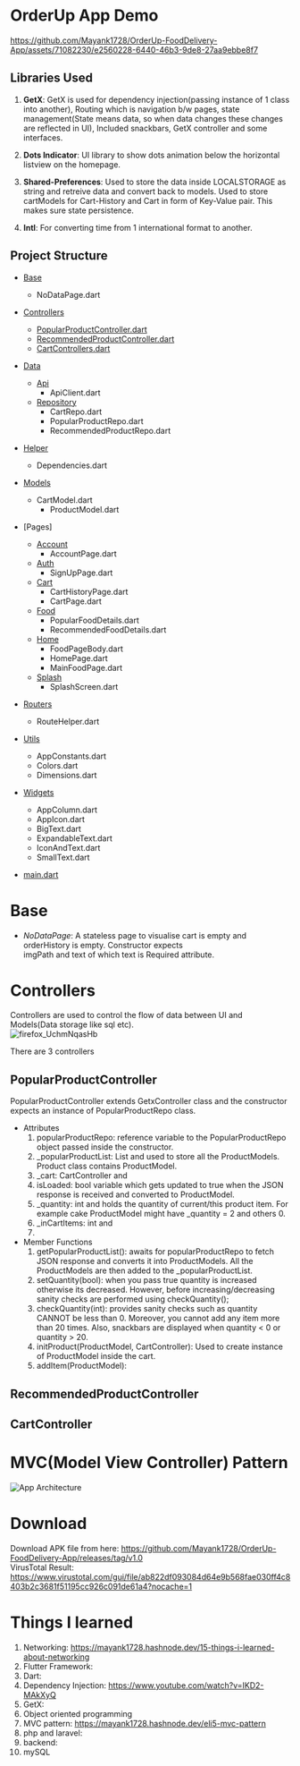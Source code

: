 # OrderUp App Demo
https://github.com/Mayank1728/OrderUp-FoodDelivery-App/assets/71082230/e2560228-6440-46b3-9de8-27aa9ebbe8f7

## Libraries Used

1. **GetX**: GetX is used for dependency injection(passing instance of 1 class into another), Routing which is navigation b/w pages, state management(State means data, so when data changes these changes are reflected in UI), Included snackbars, GetX controller and some interfaces.

2. **Dots Indicator**: UI library to show dots animation below the horizontal listview on the homepage.

3. **Shared-Preferences**: Used to store the data inside LOCALSTORAGE as string and retreive data and convert back to models. Used to store cartModels for Cart-History and Cart in form of Key-Value pair. This makes sure state persistence.

4. **Intl**: For converting time from 1 international format to another.

## Project Structure

* [Base](#Base)
	+ NoDataPage.dart

* [Controllers](#Controllers)
	+ [PopularProductController.dart](#PopularProductController)
	+ [RecommendedProductController.dart](#RecommendedProductController)
	+ [CartControllers.dart](#CartController)

* [Data](#Data)
	+ [Api](#Api)
  		- ApiClient.dart
	+ [Repository](#Repository)
		- CartRepo.dart
		- PopularProductRepo.dart
		- RecommendedProductRepo.dart

* [Helper](#Helper)
	+ Dependencies.dart

* [Models](#Models)
	+ CartModel.dart
		- ProductModel.dart
    
* [Pages]
	+ [Account](#Account)
		- AccountPage.dart
	+ [Auth](#Auth)
		- SignUpPage.dart
	+ [Cart](#Cart)
		- CartHistoryPage.dart
		- CartPage.dart
	+ [Food](#Food)
		- PopularFoodDetails.dart
		- RecommendedFoodDetails.dart
	+ [Home](#Home)
		- FoodPageBody.dart
		- HomePage.dart
		- MainFoodPage.dart
	+ [Splash](#Splash)
		- SplashScreen.dart
  
* [Routers](#Routers)
  	+ RouteHelper.dart
    
* [Utils](#Utils)
  	+ AppConstants.dart
	+ Colors.dart
	+ Dimensions.dart
    
* [Widgets](#Widgets)
	+ AppColumn.dart
	+ AppIcon.dart
	+ BigText.dart
	+ ExpandableText.dart
	+ IconAndText.dart
	+ SmallText.dart
    
* [main.dart](#main.dart)

# Base
* _NoDataPage_: A stateless page to visualise cart is empty and orderHistory is empty. Constructor expects <br>
imgPath and text of which text is Required attribute. <br>

# Controllers
Controllers are used to control the flow of data between UI and Models(Data storage like sql etc). <br>
![firefox_UchmNqasHb](https://github.com/Mayank1728/OrderUp-FoodDelivery-App/assets/71082230/4163421f-e40f-4c76-bf4e-8319a8db0526)

There are 3 controllers
## PopularProductController
PopularProductController extends GetxController class and the constructor expects an instance of PopularProductRepo class.
- Attributes 
	1. popularProductRepo: reference variable to the PopularProductRepo object passed inside the constructor.
	2. _popularProductList: List<Dynamic> and used to store all the ProductModels. Product class contains ProductModel.
	3. _cart: CartController and 
	4. isLoaded: bool variable which gets updated to true when the JSON response is received and converted to ProductModel.
	5. _quantity: int and holds the quantity of current/this product item. For example cake ProductModel might have _quantity = 2 and others 0.
	6. _inCartItems: int and 
	7. 
- Member Functions
	1. getPopularProductList(): awaits for popularProductRepo to fetch JSON response and converts it into ProductModels. All the ProductModels are then added to the _popularProductList.
	2. setQuantity(bool): when you pass true quantity is increased otherwise its decreased. However, before increasing/decreasing sanity checks are performed using checkQuantity();
	3. checkQuantity(int): provides sanity checks such as quantity CANNOT be less than 0. Moreover, you cannot add any item more than 20 times. Also, snackbars are displayed when quantity < 0 or quantity > 20.
	4. initProduct(ProductModel, CartController): Used to create instance of ProductModel inside the cart.
	5. addItem(ProductModel):


## RecommendedProductController

## CartController
	

# MVC(Model View Controller) Pattern
![App Architecture](https://github.com/Mayank1728/Food-Delivery-App/assets/71082230/8b601cd8-b68b-407f-a7e8-ad93863dcae5)

# Download
Download APK file from here: https://github.com/Mayank1728/OrderUp-FoodDelivery-App/releases/tag/v1.0 <br>
VirusTotal Result: https://www.virustotal.com/gui/file/ab822df093084d64e9b568fae030ff4c8403b2c3681f51195cc926c091de61a4?nocache=1 <br>


# Things I learned
1. Networking: https://mayank1728.hashnode.dev/15-things-i-learned-about-networking
2. Flutter Framework:
3. Dart:
4. Dependency Injection: https://www.youtube.com/watch?v=IKD2-MAkXyQ
5. GetX:
6. Object oriented programming
7. MVC pattern: https://mayank1728.hashnode.dev/eli5-mvc-pattern
8. php and laravel: 
9. backend:
10. mySQL

